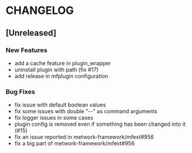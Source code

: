# CHANGELOG

## [Unreleased]

### New Features

- add a cache feature in plugin_wrapper
- uninstall plugin with path (fix #17)
- add release in mfplugin configuration

### Bug Fixes

- fix issue with default boolean values
- fix some issues with double "--" as command arguments
- fix logger issues in some cases
- plugin config is removed even if something has been changed into it (#15)
- fix an issue reported in metwork-framework/mfext#956
- fix a big part of metwork-framework/mfext#956


